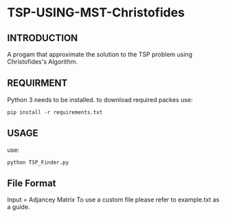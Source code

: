 # TSP-USING-MST-Christofides 

INTRODUCTION
------------

A progam that approximate the solution to the TSP problem using Christofides's Algorithm. 

REQUIRMENT
-----------
Python 3 needs to be installed.
to download required packes use:
```
pip install -r requirements.txt 
``` 

USAGE
----------------
use:
```
python TSP_Finder.py 
``` 

File Format
-------------------
Input = Adjancey Matrix
To use a custom file please refer to example.txt as a guide.
